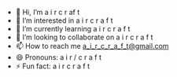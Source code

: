 - 👋 Hi, I’m a i r c r af t
- 👀 I’m interested in a i r c r a f t
- 🌱 I’m currently learning a i r c r a f t
- 💞️ I’m looking to collaborate on a i r c r a f t
- 📫 How to reach me a_i_r_c_r_a_f_t@gmail.com
- 😄 Pronouns: a i r / c r a f t
- ⚡ Fun fact: a i r c r a f t
